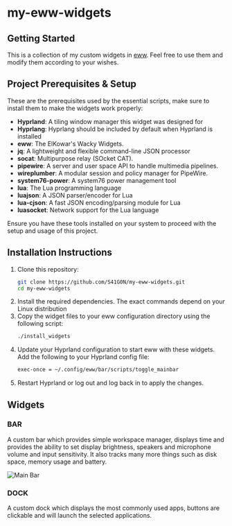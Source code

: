 # my-eww-widgets
## Getting Started
This is a collection of my custom widgets in [eww](https://github.com/elkowar/eww). Feel free to use them and modify them according to your wishes.

## Project Prerequisites & Setup
These are the prerequisites used by the essential scripts, make sure to install them to make the widgets work properly:
- **Hyprland**: A tiling window manager this widget was designed for
- **Hyprlang**: Hyprlang should be included by default when Hyprland is installed
- **eww**: The ElKowar's Wacky Widgets.
- **jq**: A lightweight and flexible command-line JSON processor
- **socat**: Multipurpose relay (SOcket CAT).
- **pipewire**: A server and user space API to handle multimedia pipelines.
- **wireplumber**: A modular session and policy manager for PipeWire.
- **system76-power**: A system76 power management tool
- **lua**: The Lua programming language
- **luajson**: A JSON parser/encoder for Lua
- **lua-cjson**: A fast JSON encoding/parsing module for Lua
- **luasocket**: Network support for the Lua language

Ensure you have these tools installed on your system to proceed with the setup and usage of this project.
## Installation Instructions
1. Clone this repository:
   ```sh
   git clone https://github.com/S41G0N/my-eww-widgets.git
   cd my-eww-widgets
   ```
2. Install the required dependencies. The exact commands depend on your Linux distribution
3. Copy the widget files to your eww configuration directory using the following script:
   ```sh
   ./install_widgets
   ```
4. Update your Hyprland configuration to start eww with these widgets. Add the following to your Hyprland config file:
   ```sh
   exec-once = ~/.config/eww/bar/scripts/toggle_mainbar
   ```
5. Restart Hyprland or log out and log back in to apply the changes.

## Widgets
### BAR
A custom bar which provides simple workspace manager, displays time and provides the ability to set display brightness, speakers and microphone volume and input sensitivity.
It also tracks many more things such as disk space, memory usage and battery.

![Main Bar](img/demo_bar.gif)
### DOCK
A custom dock which displays the most commonly used apps, buttons are clickable and will launch the selected applications.
